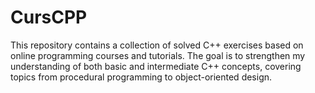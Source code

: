# CursCPP
This repository contains a collection of solved C++ exercises based on online programming courses and tutorials. The goal is to strengthen my understanding of both basic and intermediate C++ concepts, covering topics from procedural programming to object-oriented design.

